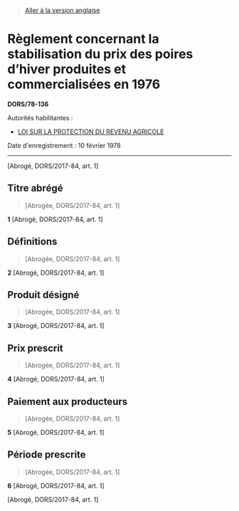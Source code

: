 > [Aller à la version anglaise](/en/Regulations/Statutory%20Orders%20and%20Regulations/78/136.md)

# Règlement concernant la stabilisation du prix des poires d’hiver produites et commercialisées en 1976

**DORS/78-136**

Autorités habilitantes : 
- [LOI SUR LA PROTECTION DU REVENU AGRICOLE](/fr/Lois/Lois%20du%20Canada/1991/ch.%2022.md)

Date d'enregistrement : 10 février 1978

----------


[Abrogé, DORS/2017-84, art. 1]



## Titre abrégé
> [Abrogée, DORS/2017-84, art. 1]



**1** [Abrogé, DORS/2017-84, art. 1]




## Définitions
> [Abrogée, DORS/2017-84, art. 1]



**2** [Abrogé, DORS/2017-84, art. 1]




## Produit désigné
> [Abrogée, DORS/2017-84, art. 1]



**3** [Abrogé, DORS/2017-84, art. 1]




## Prix prescrit
> [Abrogée, DORS/2017-84, art. 1]



**4** [Abrogé, DORS/2017-84, art. 1]




## Paiement aux producteurs
> [Abrogée, DORS/2017-84, art. 1]



**5** [Abrogé, DORS/2017-84, art. 1]




## Période prescrite
> [Abrogée, DORS/2017-84, art. 1]



**6** [Abrogé, DORS/2017-84, art. 1]


[Abrogé, DORS/2017-84, art. 1]


